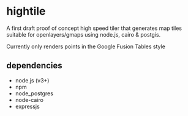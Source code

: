 # hightile

A first draft proof of concept high speed tiler that generates map tiles suitable for openlayers/gmaps using node.js, cairo & postgis.

Currently only renders points in the Google Fusion Tables style

## dependencies

* node.js (v3+)
* npm
* node_postgres
* node-cairo
* expressjs
